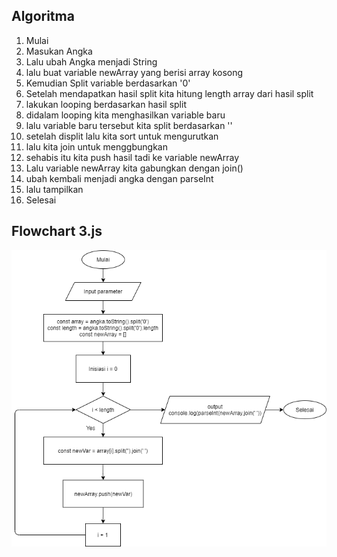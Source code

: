 ## Algoritma
1. Mulai
2. Masukan Angka
3. Lalu ubah Angka menjadi String
4. lalu buat variable newArray yang berisi array kosong
4. Kemudian Split variable berdasarkan '0'
5. Setelah mendapatkan hasil split kita hitung length array dari hasil split
6. lakukan looping berdasarkan hasil split
7. didalam looping kita menghasilkan variable baru
8. lalu variable baru tersebut kita split berdasarkan ''
9. setelah displit lalu kita sort untuk mengurutkan
10. lalu kita join untuk menggbungkan
11. sehabis itu kita push hasil tadi ke variable newArray
12. Lalu variable newArray kita gabungkan dengan join()
13. ubah kembali menjadi angka dengan parseInt
14. lalu tampilkan
15. Selesai

## Flowchart 3.js

![](https://raw.githubusercontent.com/MuhammadRizkyRamadhan24/b22-javascript-4/master/image/flowchart.png)